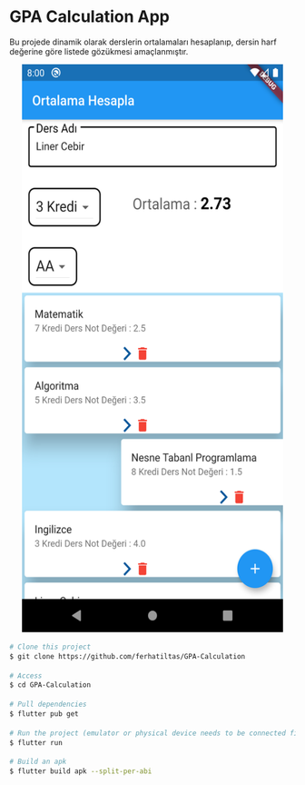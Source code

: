 # GPA Calculation App
Bu projede dinamik olarak derslerin ortalamaları hesaplanıp, dersin harf değerine göre listede gözükmesi amaçlanmıştır.


<p align="center">
  <img width="460" height="1000" src="https://github.com/ferhatiltas/GPA-Calculation/blob/master/Screenshot_1611691255.png">
</p>


```bash
# Clone this project
$ git clone https://github.com/ferhatiltas/GPA-Calculation

# Access
$ cd GPA-Calculation

# Pull dependencies
$ flutter pub get

# Run the project (emulator or physical device needs to be connected first)
$ flutter run

# Build an apk
$ flutter build apk --split-per-abi
```
